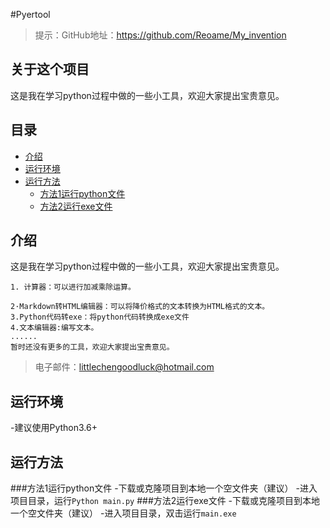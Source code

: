 #Pyertool

>提示：GitHub地址：https://github.com/Reoame/My_invention
## 关于这个项目

这是我在学习python过程中做的一些小工具，欢迎大家提出宝贵意见。

## 目录

- [介绍](#介绍)
- [运行环境](#运行环境)
- [运行方法](#运行方法)
  - [方法1运行python文件](#方法1-运行python文件)
  - [方法2运行exe文件](#方法2-运行exe文件)
## 介绍

这是我在学习python过程中做的一些小工具，欢迎大家提出宝贵意见。

    1. 计算器：可以进行加减乘除运算。
  
    2·Markdown转HTML编辑器：可以将降价格式的文本转换为HTML格式的文本。
    3.Python代码转exe：将python代码转换成exe文件
    4.文本编辑器:编写文本。
    ......
    暂时还没有更多的工具，欢迎大家提出宝贵意见。
>电子邮件：littlechengoodluck@hotmail.com
## 运行环境

-建议使用Python3.6+

## 运行方法


###方法1运行python文件
-下载或克隆项目到本地一个空文件夹（建议）
-进入项目目录，运行`Python main.py`
###方法2运行exe文件
-下载或克隆项目到本地一个空文件夹（建议）
-进入项目目录，双击运行`main.exe`


    
